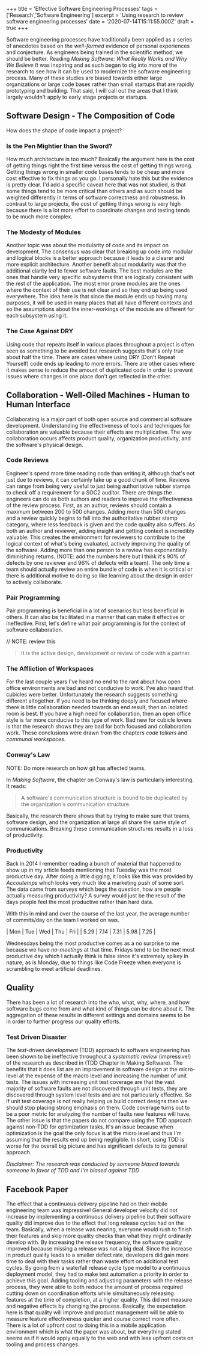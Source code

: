 +++
title = 'Effective Software Engineering Processes'
tags = ['Research','Software Engineering']
excerpt = 'Using research to review software engineering processes'
date = '2020-07-14T15:11:55.000Z'
draft = true
+++

Software engineering processes have traditionally been applied as a series of anecdotes based on the _well-formed_ evidence of personal experiences and conjecture.
As engineers being trained in the scientific method, we should be better.
Reading _Making Software: What Really Works and Why We Believe It_ was inspiring and as such began to dig into more of the research to see how it can be used to modernize the software engineering process.
Many of these studies are biased towards either large organizations or large code bases rather than small startups that are rapidly prototyping and building.
That said, I will call out the areas that I think largely wouldn't apply to early stage projects or startups.

## Software Design - The Composition of Code

How does the shape of code impact a project?

### Is the Pen Mightier than the Sword?

How much architecture is too much?
Basically the argument here is the cost of getting things right the first time versus the cost of getting things wrong.
Getting things wrong in smaller code bases tends to be cheap and more cost effective to fix things as you go.
I personally hate this but the evidence is pretty clear.
I'd add a specific caveat here that was not studied, is that some things tend to be more critical than others and as such should be weighted differently in terms of software correctness and robustness.
In contrast to large projects, the cost of getting things wrong is very high because there is a lot more effort to coordinate changes and testing tends to be much more complex.

### The Modesty of Modules

Another topic was about the modularity of code and its impact on development.
The consensus was clear that breaking up code into modular and logical blocks is a better approach because it leads to a clearer and more explicit architecture.
Another benefit about modularity was that the additional clarity led to fewer software faults.
The best modules are the ones that handle very specific subsystems that are logically consistent with the rest of the application.
The most error prone modules are the ones where the context of their use is not clear and so they end up being used everywhere.
The idea here is that since the module ends up having many purposes, it will be used in many places that all have different contexts and so the assumptions about the inner-workings of the module are different for each subsystem using it.

### The Case Against DRY

Using code that repeats itself in various places throughout a project is often seen as something to be avoided but research suggests that's only true about half the time.
There are cases where using DRY (Don't Repeat Yourself) code ends up leading to more errors.
There are other cases where it makes sense to reduce the amount of duplicated code in order to prevent issues where changes in one place don't get reflected in the other.


## Collaboration - Well-Oiled Machines - Human to Human Interface

Collaborating is a major part of both open source and commercial software development.
Understanding the effectiveness of tools and techniques for collaboration are valuable because their effects are multiplicative.
The way collaboration occurs affects product quality, organization productivity, and the software's physical design.

### Code Reviews

Engineer's spend more time reading code than writing it, although that's not just due to reviews, it can certainly take up a good chunk of time.
Reviews can range from being very useful to just being authoritative rubber stamps to check off a requirement for a SOC2 auditor.
There are things the engineers can do as both authors and readers to improve the effectiveness of the review process.
First, as an author, reviews should contain a maximum between 200 to 500 changes.
Adding more than 500 changes and a review quickly begins to fall into the authoritative rubber stamp category, where less feedback is given and the code quality also suffers.
As both an author and reviewer, adding insight and getting context is incredibly valuable.
This creates the environment for reviewers to contribute to the logical context of what's being evaluated, actively improving the quality of the software.
Adding more than one person to a review has exponentially diminishing returns. (NOTE: add the numbers here but I think it's 90% of defects by one reviewer and 96% of defects with a team).
The only time a team should actually review an entire bundle of code is when it is critical or there is additional motive to doing so like learning about the design in order to actively collaborate.

### Pair Programming

Pair programming is beneficial in a lot of scenarios but less beneficial in others.
It can also be facilitated in a manner that can make it effective or ineffective.
First, let's define what pair programming is for the context of software collaboration.

// NOTE: review this
> It is the active design, development or review of code with a partner.

### The Affliction of Workspaces

For the last couple years I've heard no end to the rant about how open office environments are bad and not conducive to work.
I've also heard that cubicles were better.
Unfortunately the research suggests something different altogether.
If you need to be thinking deeply and focused where there is little collaboration needed towards an end result, then an isolated room is best.
If you have a high need for collaboration, then an open office style is far more conducive to this type of work.
Bad new for cubicle lovers is that the research shows they are bad for both focused and collaboration work.
These conclusions were drawn from the chapters _code talkers_ and _communal workspaces_.

### Conway's Law

NOTE: Do more research on how git has affected teams.

In _Making Software_, the chapter on Conway's law is particularly interesting.
It reads:

> A software's communication structure is bound to be duplicated by the organization's communication structure.

Basically, the research there shows that by trying to make sure that teams, software design, and the organization at large all share the same style of communications.
Breaking these communication structures results in a loss of productivity.

### Productivity

Back in 2014 I remember reading a bunch of material that happened to show up in my article feeds mentioning that Tuesday was the most productive day.
After doing a little digging, it looks like this was provided by _Accoutemps_ which looks very much like a marketing push of some sort.
The data came from surveys which begs the question, how are people actually measuring productivity?
A survey would just be the result of the days people feel the most productive rather than hard data.

With this in mind and over the course of the last year, the average number of commits/day on the team I worked on was.

| Mon  | Tue  | Wed  | Thu  | Fri  |
| 5.29 | 7.14 | 7.31 | 5.98 | 7.25 |

Wednesdays being the most productive comes as a no surprise to me because we have _no-meetings_ at that time.
Fridays tend to be the next most productive day which I actually think is false since it's extremely spikey in nature, as is Monday, due to things like Code Freeze when everyone is scrambling to meet artificial deadlines.

## Quality

There has been a lot of research into the who, what, why, where, and how software bugs come from and what kind of things can be done about it.
The aggregation of these results in different settings and domains seems to be in order to further progress our quality efforts.

### Test Driven Disaster

The _test-driven development_ (TDD) approach to software engineering has been shown to be ineffective throughout a _systematic review_ (impressive!) of the research as described in (TDD Chapter in Making Software).
The benefits that it does list are an improvement in software design at the micro-level at the expense of the macro level and increasing the number of unit tests.
The issues with increasing unit test coverage are that the vast majority of software faults are not discovered through unit tests, they are discovered through system level tests and are not particularly effective.
So if unit test coverage is not really helping us build correct designs then we should stop placing strong emphasis on them.
Code coverage turns out to be a poor metric for analyzing the number of faults new features will have.
The other issue is that the papers do not compare using the TDD approach against non-TDD for optimization tasks.
It's an issue because when optimization is the goal the only focus is at the micro level and thus I'm assuming that the results end up being negligible.
In short, using TDD is worse for the overall big picture and has significant defects to its general approach.

_Disclaimer: The research was conducted by someone biased towards someone in favor of TDD and I'm biased against TDD_

## Facebook Paper

The effect that a continuous delivery pipeline had on their mobile engineering team was impressive!
General developer velocity did not increase by implementing a continuous delivery pipeline but their software quality did improve due to the effect that long release cycles had on the team.
Basically, when a release was nearing, everyone would rush to finish their features and skip more quality checks than what they might ordinarily develop with.
By increasing the release frequency, the software quality improved because missing a release was not a big deal.
Since the increase in product quality leads to a smaller defect rate, developers did gain more time to deal with their tasks rather than waste effort on additional test cycles.
By going from a waterfall release cycle type model to a continuous deployment model, they had to make test automation a priority in order to achieve this goal.
Adding tooling and adjusting parameters with the release process, they were able to both reduce the amount of process required cutting down on coordination efforts while simultaneously releasing features at the time of completion, at a higher quality.
This did not measure and negative effects by changing the process.
Basically, the expectation here is that quality will improve and product management will be able to measure feature effectiveness quicker and course correct more often.
There is a lot of upfront cost to doing this in a mobile application environment which is what the paper was about, but everything stated seems as if it would apply equally to the web and with less upfront costs on tooling and process changes.
